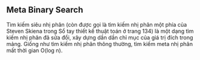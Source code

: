 ## Meta Binary Search

Tìm kiếm siêu nhị phân (còn được gọi là tìm kiếm nhị phân một phía của Steven Skiena trong Sổ tay thiết kế thuật toán ở trang 134) là một dạng tìm kiếm nhị phân đã sửa đổi, xây dựng dần dần chỉ mục của giá trị đích trong mảng. Giống như tìm kiếm nhị phân thông thường, tìm kiếm meta nhị phân mất thời gian O(log n).

